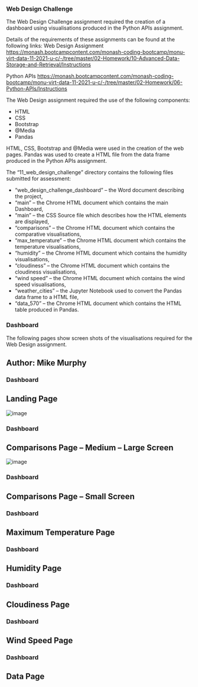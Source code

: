 ### Web Design Challenge

The Web Design Challenge assignment required the creation of a dashboard using visualisations produced in the Python APIs assignment. 

Details of the requirements of these assignments can be found at the following links: 
 Web Design Assignment 
 https://monash.bootcampcontent.com/monash-coding-bootcamp/monu-virt-data-11-2021-u-c/-/tree/master/02-Homework/10-Advanced-Data-Storage-and-Retrieval/Instructions

 Python APIs 
 https://monash.bootcampcontent.com/monash-coding-bootcamp/monu-virt-data-11-2021-u-c/-/tree/master/02-Homework/06-Python-APIs/Instructions

 The Web Design assignment required the use of the following components:
* HTML 
* CSS
* Bootstrap
* @Media
* Pandas 

HTML, CSS, Bootstrap and @Media were used in the creation of the web pages. 
Pandas was used to create a HTML file from the data frame produced in the Python APIs assignment. 

The “11_web_design_challenge” directory contains the following files submitted for assessment:
* “web_design_challenge_dashboard” – the Word document describing the project,
* “main” – the Chrome HTML document which contains the main Dashboard,
* “main” – the CSS Source file which describes how the HTML elements are displayed,
* “comparisons” – the Chrome HTML document which contains the comparative visualisations,
* “max_temperature” – the Chrome HTML document which contains the temperature  visualisations,
* “humidity” – the Chrome HTML document which contains the humidity visualisations,
* “cloudiness” – the Chrome HTML document which contains the cloudiness visualisations,
* “wind speed” – the Chrome HTML document which contains the wind speed visualisations,
* “weather_cities” – the Jupyter Notebook used to convert the Pandas data frame to a HTML file,
* “data_570” – the Chrome HTML document which contains the HTML table produced in Pandas. 

### Dashboard 

The following pages show screen shots of the visualisations required for the Web Design assignment. 













## Author: Mike Murphy 

### Dashboard
## Landing Page
![image](https://user-images.githubusercontent.com/89948865/152234877-a142e331-1ab6-47a4-b9f7-f52fee785215.png)
 
### Dashboard
## Comparisons Page – Medium – Large Screen
![image](https://user-images.githubusercontent.com/89948865/152235078-12681562-535b-4c44-a45f-e4ba78add371.png)
 
### Dashboard
## Comparisons Page – Small Screen
 
### Dashboard
## Maximum Temperature Page
 
### Dashboard
## Humidity Page
 
### Dashboard
## Cloudiness Page
 
### Dashboard
## Wind Speed Page
 
### Dashboard
## Data Page
 

